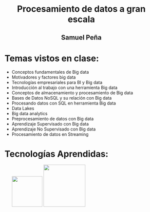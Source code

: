 <h1 align = "center">Procesamiento de datos a gran escala</h1>
<h2 align="center">Samuel Peña</h2>

<div>
  <h1>Temas vistos en clase:</h1>
  <ul>
    <li>Conceptos fundamentales de Big data</li>
    <li>Motivadores y factores big data</li>
    <li>Tecnologías empresariales para BI y Big data</li>
    <li>Introducción al trabajo con una herramienta Big data</li>
    <li>Conceptos de almacenamiento y procesamiento de Big data</li>
    <li>Bases de Datos NoSQL y su relación con Big data</li>
    <li>Procesando datos con SQL en herramienta Big data</li>
    <li>Data Lakes</li>
    <li>Big data analytics</li>
    <li>Preprocesamiento de datos con Big data</li>
    <li>Aprendizaje Supervisado con Big data</li>
    <li>Aprendizaje No Supervisado con Big data</li>
    <li>Procesamiento de datos en Streaming</li>
  </ul>
</div>

<div>
  <h1>Tecnologías Aprendidas:</h1>
  <ul style="list-style-type: none;">
    <a href="https://spark.apache.org/docs/latest/api/python/index.html" target="_blank" rel="noreferrer"><img src="https://miro.medium.com/v2/format:webp/1*nPcdyVwgcuEZiEZiRqApug.jpeg" width="100"></a>
    <a href="https://flink.apache.org/" target="_blank" rel="noreferrer"><img src="https://www.adictosaltrabajo.com/wp-content/uploads/2015/11/flink_logo.png" width="137.25"></a>
  </ul>  
</div>
